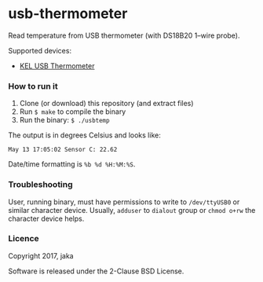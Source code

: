# usb-thermometer

Read temperature from USB thermometer (with DS18B20 1–wire probe).

Supported devices:
* [KEL USB Thermometer](https://usbtemp.com/)

### How to run it

1. Clone (or download) this repository (and extract files)
2. Run `$ make` to compile the binary
3. Run the binary: `$ ./usbtemp`

The output is in degrees Celsius and looks like:
```
May 13 17:05:02 Sensor C: 22.62
```

Date/time formatting is `%b %d %H:%M:%S`.

### Troubleshooting

User, running binary, must have permissions to write to `/dev/ttyUSB0` or similar character device.
Usually, `adduser` to `dialout` group or `chmod o+rw` the character device helps.

### Licence

Copyright 2017, jaka

Software is released under the 2-Clause BSD License.
